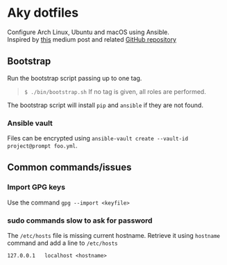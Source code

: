 # Aky dotfiles

Configure Arch Linux, Ubuntu and macOS using Ansible.  
Inspired by [this](https://medium.com/espinola-designs/manage-your-dotfiles-with-ansible-6dbedd5532bb) medium post and related [GitHub repository](https://github.com/kespinola/dotfiles)

## Bootstrap

Run the bootstrap script passing up to one tag.

> `$ ./bin/bootstrap.sh`
> If no tag is given, all roles are performed.

The bootstrap script will install `pip` and `ansible` if they are not found.

### Ansible vault

Files can be encrypted using `ansible-vault create --vault-id project@prompt foo.yml`.

## Common commands/issues

### Import GPG keys

Use the command `gpg --import <keyfile>`

### sudo commands slow to ask for password

The `/etc/hosts` file is missing current hostname. Retrieve it using `hostname` command and add a line to `/etc/hosts`

```
127.0.0.1   localhost <hostname>
```
